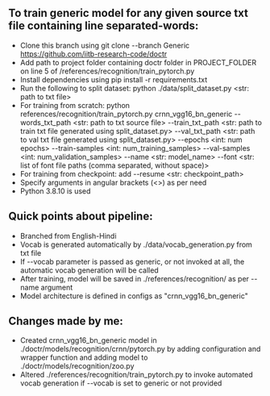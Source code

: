 ## To train generic model for any given source txt file containing line separated-words:
- Clone this branch using git clone --branch Generic https://github.com/iitb-research-code/doctr
- Add path to project folder containing doctr folder in PROJECT_FOLDER on line 5 of /references/recognition/train_pytorch.py
- Install dependencies using pip install -r requirements.txt
- Run the following to split dataset: python ./data/split_dataset.py <str: path to txt file>
- For training from scratch: python references/recognition/train_pytorch.py crnn_vgg16_bn_generic --words_txt_path <str: path to txt source file> --train_txt_path <str: path to train txt file generated using split_dataset.py> --val_txt_path <str: path to val txt file generated using split_dataset.py> --epochs <int: num epochs> --train-samples <int: num_training_samples> --val-samples <int: num_validation_samples> --name <str: model_name> --font <str: list of font file paths (comma separated, without space)>
- For training from checkpoint: add --resume <str: checkpoint_path>
- Specify arguments in angular brackets (<>) as per need
- Python 3.8.10 is used
## Quick points about pipeline:
- Branched from English-Hindi
- Vocab is generated automatically by ./data/vocab_generation.py from txt file
- If --vocab parameter is passed as generic, or not invoked at all, the automatic vocab generation will be called
- After training, model will be saved in ./references/recognition/ as per --name argument
- Model architecture is defined in configs as "crnn_vgg16_bn_generic"
## Changes made by me:
- Created crnn_vgg16_bn_generic model in ./doctr/models/recognition/crnn/pytorch.py by adding configuration and wrapper function and adding model to ./doctr/models/recognition/zoo.py
- Altered ./references/recognition/train_pytorch.py to invoke automated vocab generation if --vocab is set to generic or not provided
